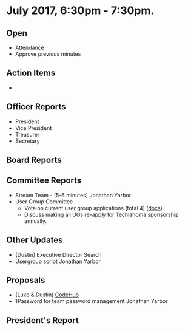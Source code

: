 # July 2017, 6:30pm - 7:30pm.

## Open
* Attendance
* Approve previous minutes

## Action Items
* 

## Officer Reports
* President
* Vice President
* Treasurer
* Secretary

## Board Reports

## Committee Reports
* Stream Team - (5-6 minutes) Jonathan Yarbor
* User Group Committee
  * Vote on current user group applications (total 4) ([docs](https://drive.google.com/drive/folders/0B-2D-Mky2CA-Q3lrbWlodkoxSVE?usp=sharing))
  * Discuss making all UGs re-apply for Techlahoma sponsorship annually.

## Other Updates
* (Dustin) Executive Director Search
* Usergroup script Jonathan Yarbor

## Proposals
* (Luke & Dustin) [CodeHub](https://docs.google.com/presentation/d/1K_XZu8EVX6OEdYU-HLR4Onrb3bVoaxc_SDxU1goFXWM/edit?usp=sharing)
* 1Password for team password management Jonathan Yarbor
  
## President's Report 
